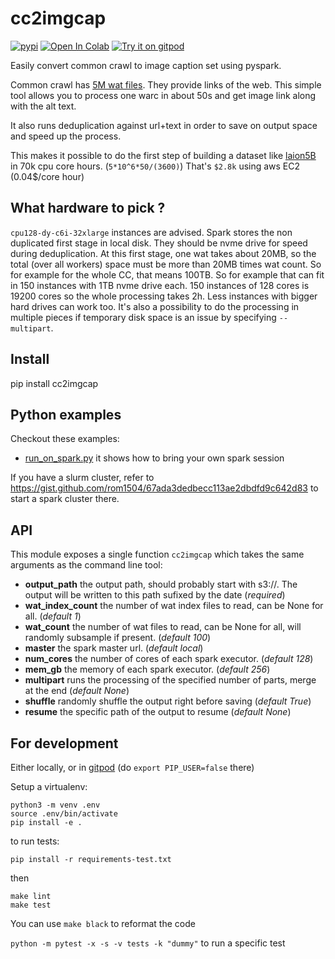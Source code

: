 # cc2imgcap
[![pypi](https://img.shields.io/pypi/v/cc2imgcap.svg)](https://pypi.python.org/pypi/cc2imgcap)
[![Open In Colab](https://colab.research.google.com/assets/colab-badge.svg)](https://colab.research.google.com/github/rom1504/cc2imgcap/blob/master/notebook/cc2imgcap_getting_started.ipynb)
[![Try it on gitpod](https://img.shields.io/badge/try-on%20gitpod-brightgreen.svg)](https://gitpod.io/#https://github.com/rom1504/cc2imgcap)

Easily convert common crawl to image caption set using pyspark.

Common crawl has [5M wat files](https://commoncrawl.org/the-data/get-started/). They provide links of the web.
This simple tool allows you to process one warc in about 50s and get image link along with the alt text.

It also runs deduplication against url+text in order to save on output space and speed up the process.

This makes it possible to do the first step of building a dataset like [laion5B](https://laion.ai/blog/laion-5b/) in 70k cpu core hours. (`5*10^6*50/(3600)`)
That's `$2.8k` using aws EC2 (0.04$/core hour)

## What hardware to pick ?

`cpu128-dy-c6i-32xlarge` instances are advised. Spark stores the non duplicated first stage in local disk. They should be nvme drive for speed during deduplication. At this first stage, one wat takes about 20MB, so the total (over all workers) space must be more than 20MB times wat count. So for example for the whole CC, that means 100TB. So for example that can fit in 150 instances with 1TB nvme drive each. 150 instances of 128 cores is 19200 cores so the whole processing takes 2h. Less instances with bigger hard drives can work too. It's also a possibility to do the processing in multiple pieces if temporary disk space is an issue by specifying `--multipart`.

## Install

pip install cc2imgcap

## Python examples

Checkout these examples:
* [run_on_spark.py](examples/run_on_spark.py) it shows how to bring your own spark session

If you have a slurm cluster, refer to https://gist.github.com/rom1504/67ada3dedbecc113ae2dbdfd9c642d83 to start a spark cluster there.

## API

This module exposes a single function `cc2imgcap` which takes the same arguments as the command line tool:
* **output_path** the output path, should probably start with s3://. The output will be written to this path sufixed by the date (*required*)
* **wat_index_count** the number of wat index files to read, can be None for all. (*default 1*)
* **wat_count** the number of wat files to read, can be None for all, will randomly subsample if present. (*default 100*)
* **master** the spark master url. (*default local*)
* **num_cores** the number of cores of each spark executor. (*default 128*)
* **mem_gb** the memory of each spark executor. (*default 256*)
* **multipart** runs the processing of the specified number of parts, merge at the end (*default None*)
* **shuffle** randomly shuffle the output right before saving (*default True*)
* **resume** the specific path of the output to resume (*default None*)

## For development

Either locally, or in [gitpod](https://gitpod.io/#https://github.com/rom1504/cc2imgcap) (do `export PIP_USER=false` there)

Setup a virtualenv:

```
python3 -m venv .env
source .env/bin/activate
pip install -e .
```

to run tests:
```
pip install -r requirements-test.txt
```
then 
```
make lint
make test
```

You can use `make black` to reformat the code

`python -m pytest -x -s -v tests -k "dummy"` to run a specific test
